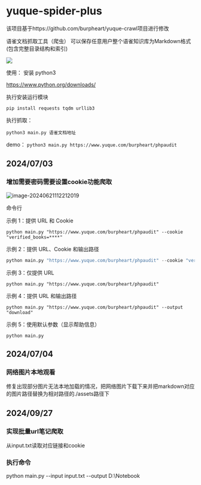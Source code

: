 # yuque-spider-plus

该项目基于https://github.com/burpheart/yuque-crawl项目进行修改

语雀文档抓取工具（爬虫） 可以保存任意用户整个语雀知识库为Markdown格式 (包含完整目录结构和索引) 

![](./assets/yuque-demo.png)

使用：
安装 python3

https://www.python.org/downloads/

执行安装运行模块

```shell
pip install requests tqdm urllib3
```

执行抓取：

`python3 main.py 语雀文档地址`

demo：
`python3 main.py https://www.yuque.com/burpheart/phpaudit`



## 2024/07/03

### 增加需要密码需要设置cookie功能爬取

![image-20240621112212019](./assets/image-20240621112212019.png)

命令行 

示例 1：提供 URL 和 Cookie

```shell
python main.py "https://www.yuque.com/burpheart/phpaudit" --cookie "verified_books=****"
```


示例 2：提供 URL、Cookie 和输出路径

```python
python main.py "https://www.yuque.com/burpheart/phpaudit" --cookie "verified_books=****" --output "download"
```


示例 3：仅提供 URL

```shell
python main.py "https://www.yuque.com/burpheart/phpaudit"
```

示例 4：提供 URL 和输出路径

```shell
python main.py "https://www.yuque.com/burpheart/phpaudit" --output "download"
```


示例 5：使用默认参数（显示帮助信息）

```shell
python main.py
```



## 2024/07/04

### 网络图片本地观看

修复出现部分图片无法本地加载的情况，把网络图片下载下来并把markdown对应的图片路径替换为相对路径的./assets路径下

## 2024/09/27

### 实现批量url笔记爬取

从input.txt读取对应链接和cookie

### 执行命令

python main.py --input input.txt --output D:\Notebook






